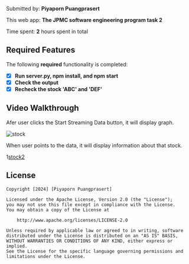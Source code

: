 
Submitted by: **Piyaporn Puangprasert**

This web app: **The JPMC software engineering program task 2**

Time spent: **2** hours spent in total

## Required Features

The following **required** functionality is completed:

- [x] **Run server.py, npm install, and npm start**
- [x] **Check the output**
- [x] **Recheck the stock 'ABC' and 'DEF'**

## Video Walkthrough

 Afer user clicks the Start Streaming Data button, it will display graph.

![stock](https://github.com/nanpiyaporn/jpmc-task-2/blob/main/public/img/stock2.gif)

When user points to the data, it will display information about that stock.

1[stock2](https://github.com/nanpiyaporn/jpmc-task-2/blob/main/public/img/stock2_1.gif)


## License

    Copyright [2024] [Piyaporn Puangprasert]

    Licensed under the Apache License, Version 2.0 (the "License");
    you may not use this file except in compliance with the License.
    You may obtain a copy of the License at

        http://www.apache.org/licenses/LICENSE-2.0

    Unless required by applicable law or agreed to in writing, software
    distributed under the License is distributed on an "AS IS" BASIS,
    WITHOUT WARRANTIES OR CONDITIONS OF ANY KIND, either express or implied.
    See the License for the specific language governing permissions and
    limitations under the License.

